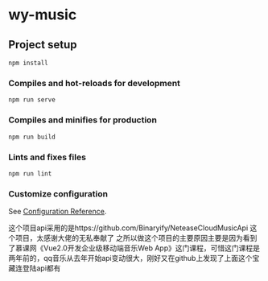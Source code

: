 # wy-music

## Project setup
```
npm install
```

### Compiles and hot-reloads for development
```
npm run serve
```

### Compiles and minifies for production
```
npm run build
```

### Lints and fixes files
```
npm run lint
```

### Customize configuration
See [Configuration Reference](https://cli.vuejs.org/config/).

这个项目api采用的是https://github.com/Binaryify/NeteaseCloudMusicApi 这个项目，太感谢大佬的无私奉献了
之所以做这个项目的主要原因主要是因为看到了慕课网《Vue2.0开发企业级移动端音乐Web App》这门课程，可惜这门课程是两年前的，qq音乐从去年开始api变动很大，刚好又在github上发现了上面这个宝藏连登陆api都有
